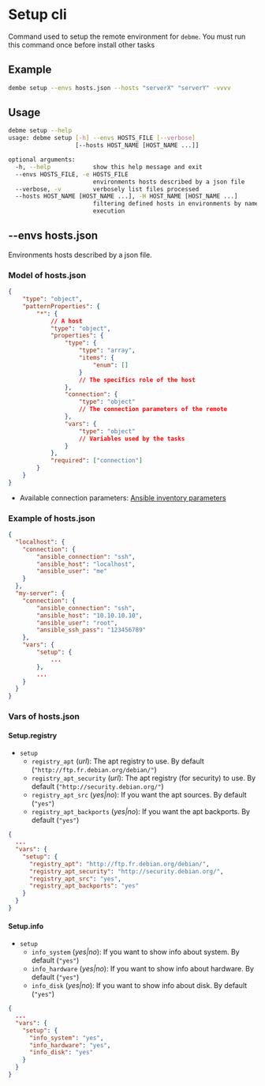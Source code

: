 # Setup cli

Command used to setup the remote environment for `debme`.
You must run this command once before install other tasks

## Example

```bash
dembe setup --envs hosts.json --hosts "serverX" "serverY" -vvvv
```

## Usage

```bash
debme setup --help
usage: debme setup [-h] --envs HOSTS_FILE [--verbose]
                   [--hosts HOST_NAME [HOST_NAME ...]]

optional arguments:
  -h, --help            show this help message and exit
  --envs HOSTS_FILE, -e HOSTS_FILE
                        environments hosts described by a json file
  --verbose, -v         verbosely list files processed
  --hosts HOST_NAME [HOST_NAME ...], -H HOST_NAME [HOST_NAME ...]
                        filtering defined hosts in environments by name for
                        execution
```

## --envs hosts.json

Environments hosts described by a json file.

### Model of hosts.json

```json
{
    "type": "object",
    "patternProperties": {
        "*": {
            // A host
            "type": "object",
            "properties": {
                "type": {
                    "type": "array",
                    "items": {
                        "enum": []
                    }
                    // The specifics role of the host
                },
                "connection": {
                    "type": "object"
                    // The connection parameters of the remote
                },
                "vars": {
                    "type": "object"
                    // Variables used by the tasks
                }
            },
            "required": ["connection"]
        }
    }
}
```

- Available connection parameters: [Ansible inventory parameters](http://docs.ansible.com/ansible/intro_inventory.html#list-of-behavioral-inventory-parameters)

### Example of hosts.json

```json
{
  "localhost": {
    "connection": {
        "ansible_connection": "ssh",
        "ansible_host": "localhost",
        "ansible_user": "me"
    }
  },
  "my-server": {
    "connection": {
        "ansible_connection": "ssh",
        "ansible_host": "10.10.10.10",
        "ansible_user": "root",
        "ansible_ssh_pass": "123456789"
    },
    "vars": {
        "setup": {
            ...
        },
        ...
    }
  }
}

```

### Vars of hosts.json

#### Setup.registry

- `setup`
    - `registry_apt` (*url*): The apt registry to use. By default (`"http://ftp.fr.debian.org/debian/"`)
    - `registry_apt_security` (*url*): The apt registry (for security) to use. By default (`"http://security.debian.org/"`)
    - `registry_apt_src` (*yes|no*): If you want the apt sources. By default (`"yes"`)
    - `registry_apt_backports` (*yes|no*): If you want the apt backports. By default (`"yes"`)

```json
{
  ...
  "vars": {
    "setup": {
      "registry_apt": "http://ftp.fr.debian.org/debian/",
      "registry_apt_security": "http://security.debian.org/",
      "registry_apt_src": "yes",
      "registry_apt_backports": "yes"
    }
  }
}
```

#### Setup.info

- `setup`
    - `info_system` (*yes|no*): If you want to show info about system. By default (`"yes"`)
    - `info_hardware` (*yes|no*): If you want to show info about hardware. By default (`"yes"`)
    - `info_disk` (*yes|no*): If you want to show info about disk. By default (`"yes"`)

```json
{
  ...
  "vars": {
    "setup": {
      "info_system": "yes",
      "info_hardware": "yes",
      "info_disk": "yes"
    }
  }
}
```
